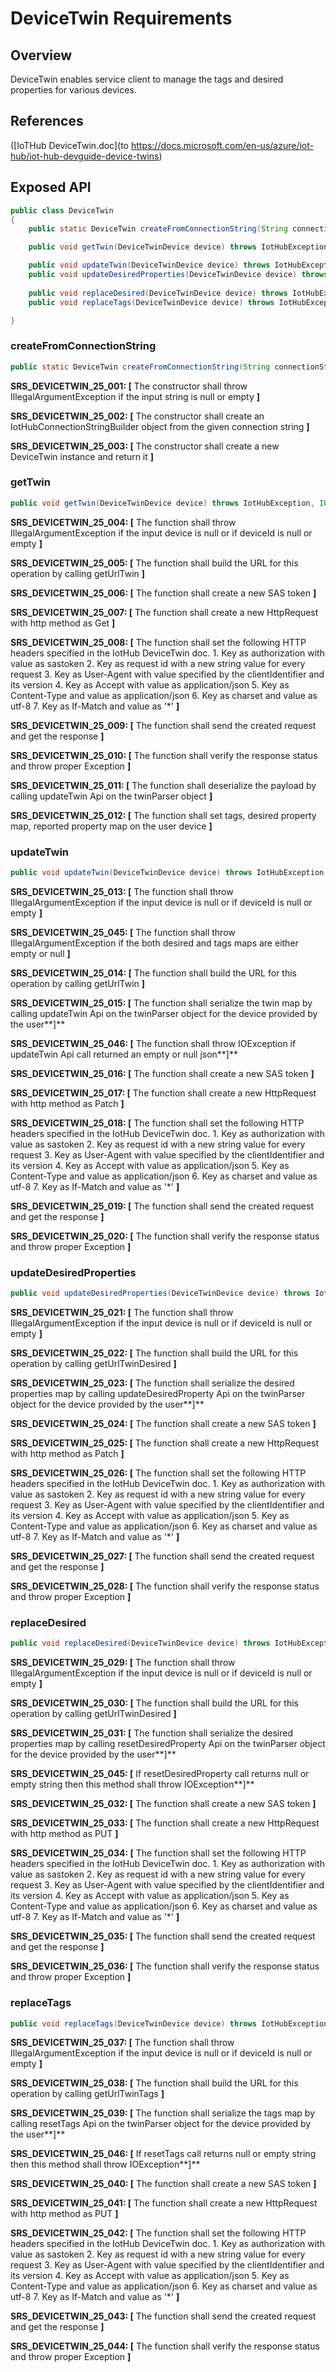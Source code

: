 # DeviceTwin Requirements

## Overview

DeviceTwin enables service client to manage the tags and desired properties for various devices.

## References

([IoTHub DeviceTwin.doc](to https://docs.microsoft.com/en-us/azure/iot-hub/iot-hub-devguide-device-twins)

## Exposed API


```java
public class DeviceTwin 
{
    public static DeviceTwin createFromConnectionString(String connectionString) throws Exception;

    public void getTwin(DeviceTwinDevice device) throws IotHubException, IOException;

    public void updateTwin(DeviceTwinDevice device) throws IotHubException, IOException;
    public void updateDesiredProperties(DeviceTwinDevice device) throws IotHubException, IOException;
    
    public void replaceDesired(DeviceTwinDevice device) throws IotHubException, IOException;
    public void replaceTags(DeviceTwinDevice device) throws IotHubException, IOException;

}
```

### createFromConnectionString

```java
public static DeviceTwin createFromConnectionString(String connectionString) throws Exception;
```
**SRS_DEVICETWIN_25_001: [** The constructor shall throw IllegalArgumentException if the input string is null or empty **]**

**SRS_DEVICETWIN_25_002: [** The constructor shall create an IotHubConnectionStringBuilder object from the given connection string **]**

**SRS_DEVICETWIN_25_003: [** The constructor shall create a new DeviceTwin instance and return it **]**

### getTwin

```java
public void getTwin(DeviceTwinDevice device) throws IotHubException, IOException
```
**SRS_DEVICETWIN_25_004: [** The function shall throw IllegalArgumentException if the input device is null or if deviceId is null or empty **]**

**SRS_DEVICETWIN_25_005: [** The function shall build the URL for this operation by calling getUrlTwin **]**

**SRS_DEVICETWIN_25_006: [** The function shall create a new SAS token **]**

**SRS_DEVICETWIN_25_007: [** The function shall create a new HttpRequest with http method as Get **]**

**SRS_DEVICETWIN_25_008: [** The function shall set the following HTTP headers specified in the IotHub DeviceTwin doc.
                                                1. Key as authorization with value as sastoken
                                                2. Key as request id with a new string value for every request
                                                3. Key as User-Agent with value specified by the clientIdentifier and its version
                                                4. Key as Accept with value as application/json
                                                5. Key as Content-Type and value as application/json
                                                6. Key as charset and value as utf-8
                                                7. Key as If-Match and value as '*'  **]**

**SRS_DEVICETWIN_25_009: [** The function shall send the created request and get the response **]**

**SRS_DEVICETWIN_25_010: [** The function shall verify the response status and throw proper Exception **]**

**SRS_DEVICETWIN_25_011: [** The function shall deserialize the payload by calling updateTwin Api on the twinParser object **]**

**SRS_DEVICETWIN_25_012: [** The function shall set tags, desired property map, reported property map on the user device **]**

### updateTwin

```java
public void updateTwin(DeviceTwinDevice device) throws IotHubException, IOException;
```
**SRS_DEVICETWIN_25_013: [** The function shall throw IllegalArgumentException if the input device is null or if deviceId is null or empty **]**

**SRS_DEVICETWIN_25_045: [** The function shall throw IllegalArgumentException if the both desired and tags maps are either empty or null **]**

**SRS_DEVICETWIN_25_014: [** The function shall build the URL for this operation by calling getUrlTwin **]**

**SRS_DEVICETWIN_25_015: [** The function shall serialize the twin map by calling updateTwin Api on the twinParser object for the device provided by the user**]**

**SRS_DEVICETWIN_25_046: [** The function shall throw IOException if updateTwin Api call returned an empty or null json**]**

**SRS_DEVICETWIN_25_016: [** The function shall create a new SAS token **]**

**SRS_DEVICETWIN_25_017: [** The function shall create a new HttpRequest with http method as Patch **]**

**SRS_DEVICETWIN_25_018: [** The function shall set the following HTTP headers specified in the IotHub DeviceTwin doc.
                                                1. Key as authorization with value as sastoken
                                                2. Key as request id with a new string value for every request
                                                3. Key as User-Agent with value specified by the clientIdentifier and its version
                                                4. Key as Accept with value as application/json
                                                5. Key as Content-Type and value as application/json
                                                6. Key as charset and value as utf-8
                                                7. Key as If-Match and value as '*'  **]**

**SRS_DEVICETWIN_25_019: [** The function shall send the created request and get the response **]**

**SRS_DEVICETWIN_25_020: [** The function shall verify the response status and throw proper Exception **]**

### updateDesiredProperties

```java
public void updateDesiredProperties(DeviceTwinDevice device) throws IotHubException, IOException
```
**SRS_DEVICETWIN_25_021: [** The function shall throw IllegalArgumentException if the input device is null or if deviceId is null or empty **]**

**SRS_DEVICETWIN_25_022: [** The function shall build the URL for this operation by calling getUrlTwinDesired **]**

**SRS_DEVICETWIN_25_023: [** The function shall serialize the desired properties map by calling updateDesiredProperty Api on the twinParser object for the device provided by the user**]**

**SRS_DEVICETWIN_25_024: [** The function shall create a new SAS token **]**

**SRS_DEVICETWIN_25_025: [** The function shall create a new HttpRequest with http method as Patch **]**

**SRS_DEVICETWIN_25_026: [** The function shall set the following HTTP headers specified in the IotHub DeviceTwin doc.
                                                1. Key as authorization with value as sastoken
                                                2. Key as request id with a new string value for every request
                                                3. Key as User-Agent with value specified by the clientIdentifier and its version
                                                4. Key as Accept with value as application/json
                                                5. Key as Content-Type and value as application/json
                                                6. Key as charset and value as utf-8
                                                7. Key as If-Match and value as '*'  **]**

**SRS_DEVICETWIN_25_027: [** The function shall send the created request and get the response **]**

**SRS_DEVICETWIN_25_028: [** The function shall verify the response status and throw proper Exception **]**


### replaceDesired

```java
public void replaceDesired(DeviceTwinDevice device) throws IotHubException, IOException;
```
**SRS_DEVICETWIN_25_029: [** The function shall throw IllegalArgumentException if the input device is null or if deviceId is null or empty **]**

**SRS_DEVICETWIN_25_030: [** The function shall build the URL for this operation by calling getUrlTwinDesired **]**

**SRS_DEVICETWIN_25_031: [** The function shall serialize the desired properties map by calling resetDesiredProperty Api on the twinParser object for the device provided by the user**]**

**SRS_DEVICETWIN_25_045: [** If resetDesiredProperty call returns null or empty string then this method shall throw IOException**]**

**SRS_DEVICETWIN_25_032: [** The function shall create a new SAS token **]**

**SRS_DEVICETWIN_25_033: [** The function shall create a new HttpRequest with http method as PUT **]**

**SRS_DEVICETWIN_25_034: [** The function shall set the following HTTP headers specified in the IotHub DeviceTwin doc.
                                                1. Key as authorization with value as sastoken
                                                2. Key as request id with a new string value for every request
                                                3. Key as User-Agent with value specified by the clientIdentifier and its version
                                                4. Key as Accept with value as application/json
                                                5. Key as Content-Type and value as application/json
                                                6. Key as charset and value as utf-8
                                                7. Key as If-Match and value as '*'  **]**

**SRS_DEVICETWIN_25_035: [** The function shall send the created request and get the response **]**

**SRS_DEVICETWIN_25_036: [** The function shall verify the response status and throw proper Exception **]**

### replaceTags

```java
public void replaceTags(DeviceTwinDevice device) throws IotHubException, IOException;
```
**SRS_DEVICETWIN_25_037: [** The function shall throw IllegalArgumentException if the input device is null or if deviceId is null or empty **]**

**SRS_DEVICETWIN_25_038: [** The function shall build the URL for this operation by calling getUrlTwinTags **]**

**SRS_DEVICETWIN_25_039: [** The function shall serialize the tags map by calling resetTags Api on the twinParser object for the device provided by the user**]**

**SRS_DEVICETWIN_25_046: [** If resetTags call returns null or empty string then this method shall throw IOException**]**

**SRS_DEVICETWIN_25_040: [** The function shall create a new SAS token **]**

**SRS_DEVICETWIN_25_041: [** The function shall create a new HttpRequest with http method as PUT **]**

**SRS_DEVICETWIN_25_042: [** The function shall set the following HTTP headers specified in the IotHub DeviceTwin doc.
                                                1. Key as authorization with value as sastoken
                                                2. Key as request id with a new string value for every request
                                                3. Key as User-Agent with value specified by the clientIdentifier and its version
                                                4. Key as Accept with value as application/json
                                                5. Key as Content-Type and value as application/json
                                                6. Key as charset and value as utf-8
                                                7. Key as If-Match and value as '*'  **]**

**SRS_DEVICETWIN_25_043: [** The function shall send the created request and get the response **]**

**SRS_DEVICETWIN_25_044: [** The function shall verify the response status and throw proper Exception **]**
